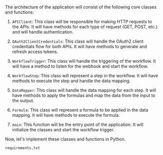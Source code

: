 The architecture of the application will consist of the following core classes and functions:

1. `APIClient`: This class will be responsible for making HTTP requests to the APIs. It will have methods for each type of request (GET, POST, etc.) and will handle authentication.

2. `OAuth2ClientCredentials`: This class will handle the OAuth2 client credentials flow for both APIs. It will have methods to generate and refresh access tokens.

3. `WorkflowTrigger`: This class will handle the triggering of the workflow. It will have a method to listen for the webhook and start the workflow.

4. `WorkflowStep`: This class will represent a step in the workflow. It will have methods to execute the step and handle the data mapping.

5. `DataMapper`: This class will handle the data mapping for each step. It will have methods to apply the formulas and map the data from the input to the output.

6. `Formula`: This class will represent a formula to be applied in the data mapping. It will have methods to execute the formula.

7. `main`: This function will be the entry point of the application. It will initialize the classes and start the workflow trigger.

Now, let's implement these classes and functions in Python.

`requirements.txt`
